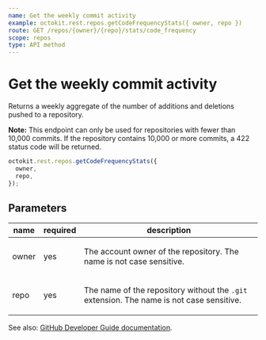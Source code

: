 ```yaml
---
name: Get the weekly commit activity
example: octokit.rest.repos.getCodeFrequencyStats({ owner, repo })
route: GET /repos/{owner}/{repo}/stats/code_frequency
scope: repos
type: API method
---
```


# Get the weekly commit activity

Returns a weekly aggregate of the number of additions and deletions pushed to a repository.

**Note:** This endpoint can only be used for repositories with fewer than 10,000 commits. If the repository contains
10,000 or more commits, a 422 status code will be returned.

```js
octokit.rest.repos.getCodeFrequencyStats({
  owner,
  repo,
});
```

## Parameters

<table>
  <thead>
    <tr>
      <th>name</th>
      <th>required</th>
      <th>description</th>
    </tr>
  </thead>
  <tbody>
    <tr><td>owner</td><td>yes</td><td>

The account owner of the repository. The name is not case sensitive.

</td></tr>
<tr><td>repo</td><td>yes</td><td>

The name of the repository without the `.git` extension. The name is not case sensitive.

</td></tr>
  </tbody>
</table>

See also: [GitHub Developer Guide documentation](https://docs.github.com/rest/metrics/statistics#get-the-weekly-commit-activity).
